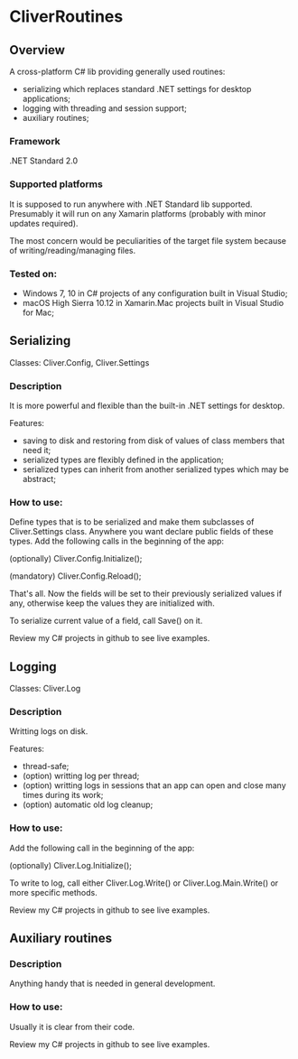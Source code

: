 # CliverRoutines

## Overview
A cross-platform C# lib providing generally used routines: 
- serializing which replaces standard .NET settings for desktop applications; 
- logging with threading and session support;
- auxiliary routines;

### Framework
.NET Standard 2.0

### Supported platforms
It is supposed to run anywhere with .NET Standard lib supported. 
Presumably it will run on any Xamarin platforms (probably with minor updates required). 

The most concern would be peculiarities of the target file system because of writing/reading/managing files.

### Tested on:
- Windows 7, 10 in C# projects of any configuration built in Visual Studio;
- macOS High Sierra 10.12 in Xamarin.Mac projects built in Visual Studio for Mac;


## Serializing 
Classes: Cliver.Config, Cliver.Settings 

### Description
It is more powerful and flexible than the built-in .NET settings for desktop.

Features:
- saving to disk and restoring from disk of values of class members that need it;
- serialized types are flexibly defined in the application;
- serialized types can inherit from another serialized types which may be abstract;

### How to use:
Define types that is to be serialized and make them subclasses of Cliver.Settings class. Anywhere you want declare public fields of these types. Add the following calls in the beginning of the app: 

(optionally) Cliver.Config.Initialize(); 

(mandatory) Cliver.Config.Reload();

That's all. Now the fields will be set to their previously serialized values if any, otherwise keep the values they are initialized with.

To serialize current value of a field, call Save() on it.

Review my C# projects in github to see live examples.


## Logging 
Classes: Cliver.Log

### Description
Writting logs on disk.

Features:
- thread-safe;
- (option) writting log per thread;
- (option) writting logs in sessions that an app can open and close many times during its work;
- (option) automatic old log cleanup; 

### How to use:
Add the following call in the beginning of the app: 

(optionally) Cliver.Log.Initialize();

To write to log, call either Cliver.Log.Write() or Cliver.Log.Main.Write() or more specific methods.

Review my C# projects in github to see live examples.

## Auxiliary routines 
### Description
Anything handy that is needed in general development.

### How to use:
Usually it is clear from their code. 

Review my C# projects in github to see live examples.
